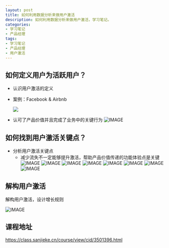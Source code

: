 ```yaml
---
layout: post
title: 如何利用数据分析来做用户激活
description: 如何利用数据分析来做用户激活，学习笔记。
categories: 
- 学习笔记
- 产品经理
tags: 
- 学习笔记
- 产品经理
- 用户激活
---
```


## 如何定义用户为活跃用户？

* 认识用户激活的定义

* 案例：Facebook & Airbnb

  ![](https://gw.alicdn.com/tfs/TB1z6laiyqAXuNjy1XdXXaYcVXa-1338-826.png)
* 认可了产品价值并且完成了业务中的关键行为
![IMAGE](https://gw.alicdn.com/tfs/TB1lzxaiyqAXuNjy1XdXXaYcVXa-1332-824.png)

## 如何找到用户激活关键点？
* 分析用户激活关键点
  * 减少流失不一定能够提升激活，帮助产品价值传递的功能体验点是关键
  ![IMAGE](https://gw.alicdn.com/tfs/TB1WjBaiyqAXuNjy1XdXXaYcVXa-1330-826.png)
  ![IMAGE](https://gw.alicdn.com/tfs/TB1pzJaiyqAXuNjy1XdXXaYcVXa-1334-830.png)
  ![IMAGE](https://gw.alicdn.com/tfs/TB1m6NaiyqAXuNjy1XdXXaYcVXa-1336-826.png)
  ![IMAGE](https://gw.alicdn.com/tfs/TB1m6RaiyqAXuNjy1XdXXaYcVXa-1334-828.png)
  ![IMAGE](https://gw.alicdn.com/tfs/TB1WGPLkLDH8KJjy1XcXXcpdXXa-1330-818.png)
  ![IMAGE](https://gw.alicdn.com/tfs/TB1JqTLkLDH8KJjy1XcXXcpdXXa-1330-810.png)
  ![IMAGE](https://gw.alicdn.com/tfs/TB1GGYLkLDH8KJjy1XcXXcpdXXa-1338-824.png)
  ![IMAGE](https://gw.alicdn.com/tfs/TB1GW2LkLDH8KJjy1XcXXcpdXXa-1328-796.png)

## 解构用户激活
解构用户激活，设计增长规则
  
  ![IMAGE](https://gw.alicdn.com/tfs/TB1wG6LkLDH8KJjy1XcXXcpdXXa-1332-818.png)

## 课程地址
https://class.sanjieke.cn/course/view/cid/3501396.html
  